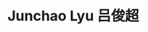 ---
user: junchao
title: Junchao Lyu 吕俊超
position: Architect
company: Tongji Design Institute / Cheese Video
featured: true
---